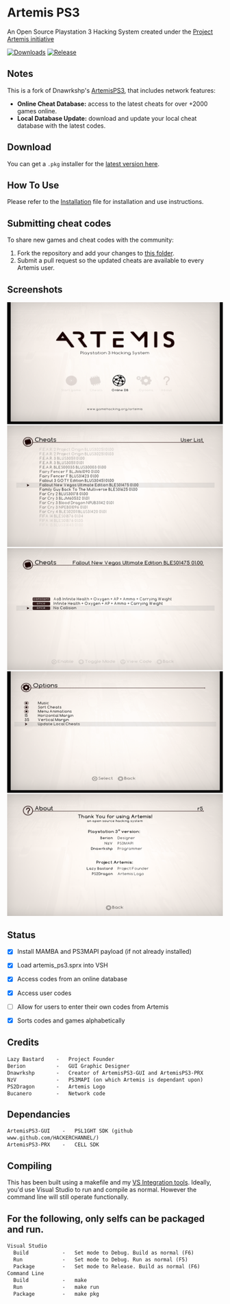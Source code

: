 # Artemis PS3
An Open Source Playstation 3 Hacking System created under the [Project Artemis initiative](http://www.gamehacking.org/artemis)

[![Downloads][img_downloads]][artemis_downloads] [![Release][img_latest]][artemis_latest]

Notes
-----------
This is a fork of Dnawrkshp's [ArtemisPS3](https://github.com/Dnawrkshp/ArtemisPS3), that includes network features:

 - **Online Cheat Database:** access to the latest cheats for over +2000 games online.
 - **Local Database Update:** download and update your local cheat database with the latest codes.

Download
----------
You can get a `.pkg` installer for the [latest version here][artemis_latest].

How To Use
----------
Please refer to the [Installation](./docs/INSTALLATION.md) file for installation and use instructions.

Submitting cheat codes
----------

To share new games and cheat codes with the community:

 1. Fork the repository and add your changes to [this folder](https://github.com/bucanero/ArtemisPS3/tree/master/docs/codes).
 2. Submit a pull request so the updated cheats are available to every Artemis user.

Screenshots
----------
![main](./docs/screenshots/main.png "Main Menu")
![games](./docs/screenshots/games.png "Games List")
![cheats](./docs/screenshots/cheats.png "Cheats List")
![options](./docs/screenshots/options.png "Options")
![about](./docs/screenshots/about.png "About")

Status
-------

- [X] Install MAMBA and PS3MAPI payload (if not already installed)
- [X] Load artemis_ps3.sprx into VSH
- [X] Access codes from an online database
- [X] Access user codes
- [ ] Allow for users to enter their own codes from Artemis
- [X] Sorts codes and games alphabetically


Credits
-------

    Lazy Bastard    -   Project Founder
    Berion          -   GUI Graphic Designer
    Dnawrkshp       -   Creator of ArtemisPS3-GUI and ArtemisPS3-PRX
    NzV             -   PS3MAPI (on which Artemis is dependant upon)
    PS2Dragon       -   Artemis Logo
    Bucanero        -   Network code
	

Dependancies
------------

    ArtemisPS3-GUI    -   PSL1GHT SDK (github www.github.com/HACKERCHANNEL/)
    ArtemisPS3-PRX    -   CELL SDK

Compiling
-------

This has been built using a makefile and my [VS Integration tools](https://github.com/Dnawrkshp/PS3-VS-Integration).
Ideally, you'd use Visual Studio to run and compile as normal. However the command line will still operate functionally.

For the following, only selfs can be packaged and run.
--
    Visual Studio
      Build           -   Set mode to Debug. Build as normal (F6)
      Run             -   Set mode to Debug. Run as normal (F5)
      Package         -   Set mode to Release. Build as normal (F6)
    Command Line
      Build           -   make
      Run             -   make run
      Package         -   make pkg
	  

[artemis_downloads]: https://github.com/bucanero/ArtemisPS3/releases
[artemis_latest]: https://github.com/bucanero/ArtemisPS3/releases/latest
[img_downloads]: https://img.shields.io/github/downloads/bucanero/ArtemisPS3/total.svg?maxAge=3600
[img_latest]: https://img.shields.io/github/release/bucanero/ArtemisPS3.svg?maxAge=3600
